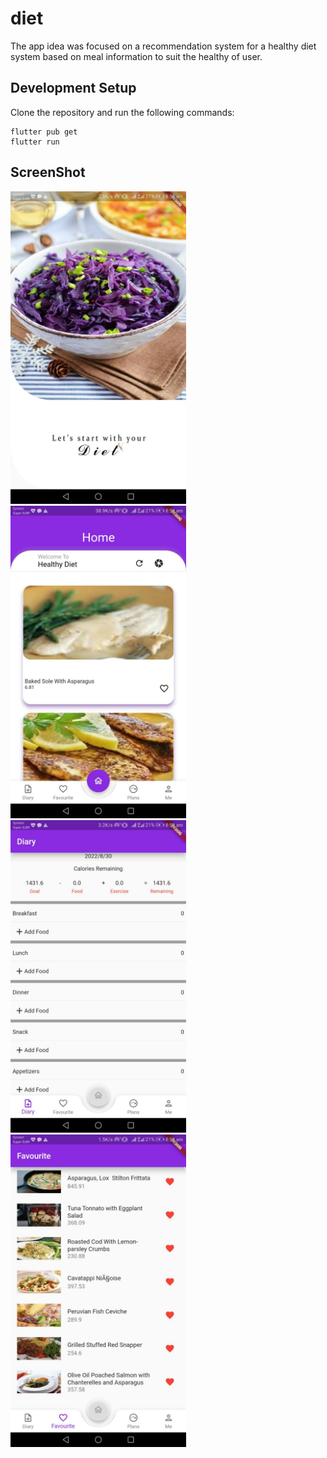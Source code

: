 # diet

The app idea was focused on a recommendation system for a healthy diet system based on meal information to suit the healthy of user.

## Development Setup
Clone the repository and run the following commands:
```
flutter pub get
flutter run
```
## ScreenShot
<img src="https://github.com/kindaKharita/diet/blob/master/assets/screenShot/splash.jpg" height="500em" />
<img src="https://github.com/kindaKharita/diet/blob/master/assets/screenShot/home.jpg" height="500em" />&nbsp;<img src="https://github.com/kindaKharita/diet/blob/master/assets/screenShot/diary.jpg" height="500em" /><img src="https://github.com/kindaKharita/diet/blob/master/assets/screenShot/favourite.jpg" height="500em" />
